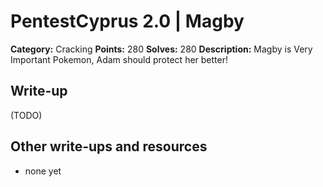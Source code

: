# PentestCyprus 2.0 | Magby

**Category:** Cracking
**Points:** 280
**Solves:** 280
**Description:** 
Magby is Very Important Pokemon, Adam should protect her better!

## Write-up

(TODO)

## Other write-ups and resources

* none yet
